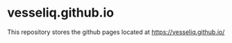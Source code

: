 # vesseliq.github.io

This repository stores the github pages located at https://vesseliq.github.io/
